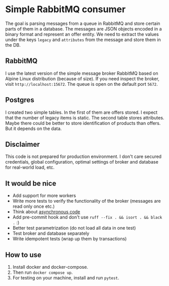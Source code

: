 # Simple RabbitMQ consumer

The goal is parsing messages from a queue in RabbitMQ and store certain parts of them in a database.
The messages are JSON objects encoded in a binary format and represent an offer entity.
We need to extract the values under the keys `legacy` and `attributes` from the message and store them in the DB.

## RabbitMQ

I use the latest version of the simple message broker RabbitMQ based on Alpine Linux distribution (because of size).
If you need inspect the broker, visit `http://localhost:15672`. The queue is open on the default port `5672`.

## Postgres

I created two simple tables. In the first of them are offers stored. I expect that the number of legacy items
is static. The second table stores attributes. Maybe there could be better to store identification of products
than offers. But it depends on the data.

## Disclaimer

This code is not prepared for production environment. I don't care secured credentials, global configuration,
optimal settings of broker and database for real-world load, etc.

## It would be nice

- Add support for more workers
- Write more tests to verify the functionality of the broker (messages are read only once etc.)
- Think about [asynchronous code](https://aio-pika.readthedocs.io/en/latest/rabbitmq-tutorial/1-introduction.html)
- Add pre-commit hook and don't use `ruff --fix . && isort . && black .` :)
- Better test parametrization (do not load all data in one test)
- Test broker and database separately
- Write idempotent tests (wrap up them by transactions)

## How to use

1. Install docker and docker-compose.
2. Then run `docker compose up`.
3. For testing on your machine, install and run `pytest`.
